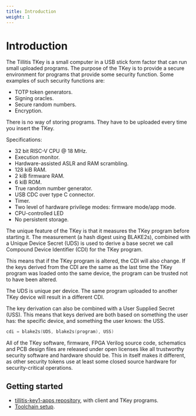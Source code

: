 ```yaml
---
title: Introduction
weight: 1
---
```


# Introduction

The Tillitis TKey is a small computer in a USB stick form factor that
can run small uploaded programs. The purpose of the TKey is to provide
a secure environment for programs that provide some security function.
Some examples of such security functions are:

- TOTP token generators.
- Signing oracles.
- Secure random numbers.
- Encryption.

There is no way of storing programs. They have to be uploaded every
time you insert the TKey.

Specifications:

- 32 bit RISC-V CPU @ 18 MHz.
- Execution monitor.
- Hardware-assisted ASLR and RAM scrambling.
- 128 kiB RAM.
- 2 kiB firmware RAM.
- 6 kiB ROM.
- True random number generator.
- USB CDC over type C connector.
- Timer.
- Two level of hardware privilege modes: firmware mode/app mode.
- CPU-controlled LED
- No persistent storage.

The unique feature of the TKey is that it measures the TKey program
before starting it. The measurement (a hash digest using BLAKE2s),
combined with a Unique Device Secret (UDS) is used to derive a base
secret we call Compound Device Identifier (CDI) for the TKey program.

This means that if the TKey program is altered, the CDI will also
change. If the keys derived from the CDI are the same as the last time
the TKey program was loaded onto the same device, the program can be
trusted not to have been altered.

The UDS is unique per device. The same program uploaded to another
TKey device will result in a different CDI.

The key derivation can also be combined with a User Supplied Secret
(USS). This means that keys derived are both based on something the
user has: the specific device, and something the user knows: the USS.

```go
cdi = blake2s(UDS, blake2s(program), USS)
```

All of the TKey software, firmware, FPGA Verilog source code,
schematics and PCB design files are released under open licenses like
all trustworthy security software and hardware should be. This in
itself makes it different, as other security tokens use at least some
closed source hardware for security-critical operations.

## Getting started

* [tillitis-key1-apps repository](https://github.com/tillitis/tillitis-key1-apps),
  with client and TKey programs.
* [Toolchain setup](../tools/).
